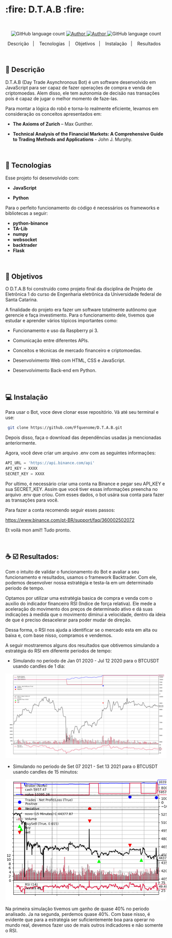 
<h1>
  :fire: D.T.A.B  :fire:
</h1>

&nbsp;
<p align="center">
  <img alt="GitHub language count" src=https://img.shields.io/github/languages/count/LeonardoVieira1630/D.T.A.B>

   <a href="https://github.com/LeonardoVieira1630/">
    <img alt="Author" src="https://img.shields.io/badge/author-Leonardo%20Vieira-red">
  </a>
  
   <a href="https://github.com/LeonardoVieira1630/">
    <img alt="Author" src="https://img.shields.io/badge/author-Julio%20Milani-red">
  </a>
  
  <img alt="GitHub language count" src="https://img.shields.io/github/languages/top/LeonardoVieira1630/D.T.A.B.svg">
  
 
</p>

<p align="center">
  <a>Descrição</a>&nbsp;&nbsp;&nbsp;|&nbsp;&nbsp;&nbsp;
  <a>Tecnologias</a>&nbsp;&nbsp;&nbsp;|&nbsp;&nbsp;&nbsp;
  <a>Objetivos</a>&nbsp;&nbsp;&nbsp;|&nbsp;&nbsp;&nbsp;
  <a>Instalação</a>&nbsp;&nbsp;&nbsp;|&nbsp;&nbsp;&nbsp;
  <a>Resultados</a>&nbsp;&nbsp;&nbsp;

</p>

<br>


## :robot: Descrição  

D.T.A.B (Day Trade Asynchronous Bot) é um software desenvolvido em JavaScript para ser capaz de fazer operações de compra e venda de criptomoedas. Alem disso, ele tem autonomia de decisão nas transações pois é capaz de jugar o melhor momento de faze-las.

Para montar a lógica do robô e torna-lo realmente eficiente, levamos em consideração os conceitos apresentados em:

- **The Axioms of Zurich** – Max Gunther.

- **Technical Analysis of the Financial Markets: A Comprehensive Guide to Trading Methods and Applications** - John J. Murphy.

&nbsp;
## :rocket: Tecnologias 

Esse projeto foi desenvolvido com:

- **JavaScript**

- **Python**


Para o perfeito funcionamento do código é necessários os frameworks e bibliotecas a seguir:
- **python-binance**
- **TA-Lib**
- **numpy**
- **websocket**
- **backtrader**
- **Flask**


&nbsp;
## :ghost: Objetivos 

O D.T.A.B foi construído como projeto final da disciplina de Projeto de Eletrônica 1 do curso de Engenharia eletrônica da Universidade federal de Santa Catarina.

A finalidade do projeto era fazer um software totalmente autônomo que gerencie e faça investimento. Para o funcionamento dele, tivemos que estudar e aprender vários tópicos importantes como:

- Funcionamento e uso da Raspberry pi 3.

- Comunicação entre diferentes APIs.

- Conceitos e técnicas de mercado financeiro e criptomoedas.

- Desenvolvimento Web com HTML, CSS e JavaScript.

- Desenvolvimento Back-end em Python.



&nbsp;
## :computer: Instalação 

Para usar o Bot, voce deve clonar esse repositório. Vá até seu terminal e use:
```bash
 git clone https://github.com/Ffquenome/D.T.A.B.git
```
Depois disso, faça o download das dependências usadas ja mencionadas anteriormente.

Agora, você deve criar um arquivo .env com as seguintes informações:
```javaScript
API_URL = 'https://api.binance.com/api'
API_KEY = XXXX
SECRET_KEY = XXXX
```

Por ultimo, é necessário criar uma conta na Binance e pegar seu API_KEY e sua SECRET_KEY. Assim que você tiver essas informações preencha no arquivo .env que criou. Com esses dados, o bot usára sua conta para fazer as transações para você.

Para fazer a conta recomendo seguir esses passos: 

https://www.binance.com/pt-BR/support/faq/360002502072

Et voilà mon ami!! Tudo pronto.



&nbsp;
## :coffee: :ballot_box_with_check: Resultados: 
Com o intuito de validar o funcionamento do Bot e avaliar a seu funcionamento e resultados, usamos o framework Backtrader. Com ele, podemos desenvolver nossa estratégia e testa-la em um determinado periodo de tempo.

Optamos por utilizar uma estratégia basica de compra e venda com o auxilio do indicador financeiro RSI (Indice de força relativa). Ele mede a aceleração do movimento dos preços de determinado ativo e dá suas indicações à medida que o movimento diminui a velocidade, dentro da ideia de que é preciso desacelerar para poder mudar de direção.

Dessa forma, o RSI nos ajuda a identificar se o mercado esta em alta ou baixa e, com base nisso, compramos e vendemos.

A seguir mostraremos alguns dos resultados que obtivemos simulando a estratégia do RSI em diferente periodos de tempo:

- Simulando no periodo de Jan 01 2020 - Jul 12 2020 para o BTCUSDT usando candles de 1 dia:

![plot](./Figure_0.png)

- Simulando no periodo de Set 07 2021 - Set 13 2021 para o BTCUSDT usando candles de 15 minutos:


![plot](./Figure_1.png)

Na primeira simulação tivemos um ganho de quase 40% no periodo analisado. Ja na segunda, perdemos quase 40%. Com base nisso, é evidente que para a estratégia ser suficientemente boa para operar no mundo real, devemos fazer uso de mais outros indicadores e não somente o RSI.